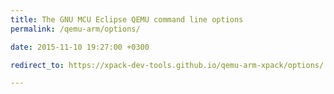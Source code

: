 ```yaml
---
title: The GNU MCU Eclipse QEMU command line options
permalink: /qemu-arm/options/

date: 2015-11-10 19:27:00 +0300

redirect_to: https://xpack-dev-tools.github.io/qemu-arm-xpack/options/

---
```

